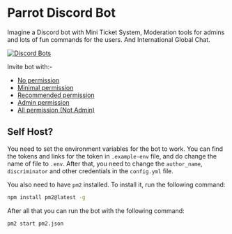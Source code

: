 # Parrot Discord Bot

Imagine a Discord bot with Mini Ticket System, Moderation tools for admins and lots of fun commands for the users. And International Global Chat.

[![Discord Bots](https://top.gg/api/widget/800780974274248764.svg)](https://top.gg/bot/800780974274248764)


Invite bot with:-
 - [No permission](https://discord.com/api/oauth2/authorize?client_id=800780974274248764&permissions=0&scope=bot%20applications.commands)
 - [Minimal permission](https://discord.com/api/oauth2/authorize?client_id=800780974274248764&permissions=385088&scope=bot%20applications.commands)
 - [Recommended permission](https://discord.com/api/oauth2/authorize?client_id=800780974274248764&permissions=2013651062&scope=bot%20applications.commands)
 - [Admin permission](https://discord.com/api/oauth2/authorize?client_id=800780974274248764&permissions=8&scope=bot%20applications.commands)
 - [All permission (Not Admin)](https://discord.com/api/oauth2/authorize?client_id=800780974274248764&permissions=545460846583&scope=bot%20applications.commands)

## Self Host?

You need to set the environment variables for the bot to work. You can find the tokens and links for the token in `.example-env` file, and do change the name of file to `.env`. After that, you need to change the `author_name`, `discriminator` and other credentials in the `config.yml` file.

You also need to have `pm2` installed. To install it, run the following command:

```bash
npm install pm2@latest -g
```

After all that you can run the bot with the following command:

```bash
pm2 start pm2.json
```
